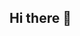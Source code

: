## Hi there 👋

<!--
**alvluann/alvluann** is a ✨ _special_ ✨ repository because its `README.md` (this file) appears on your GitHub profile.

Here are some ideas to get you started:
<h1 align="center">
  Olá, eu sou o Luan! <img src="https://play.pokemonshowdown.com/sprites/ani/greninja.gif" width="48" alt="Greninja dando um aceno">
</h1>

<p align="center">
  <img src="https://play.pokemonshowdown.com/sprites/ani/greninja.gif"
       width="160"
       alt="Greninja em pixel art defendendo este repositório">
</p>

---

### 🚀 Sobre mim
- 🔭 **Atualmente:** desenvolvendo uma API de folha de pagamento em PHP + Laravel  
- 🌱 **Estudando:** Rust e IA generativa (LLMs)  
- 💬 **Pergunte‑me sobre:** TypeScript, PHP, React e automação Python  
- 📫 **Contato:** luan.alves@example.com  
- ⚡ **Curiosidade:** Treinador Pokémon nas horas vagas – Greninja é meu parceiro 🥷🏻  

---

### 🛠️ Stack & Ferramentas
![React](https://img.shields.io/badge/-React-20232A?style=flat&logo=react)
![TypeScript](https://img.shields.io/badge/-TypeScript-3178C6?style=flat&logo=typescript&logoColor=white)
![PHP](https://img.shields.io/badge/-PHP-777BB4?style=flat&logo=php&logoColor=white)
![Laravel](https://img.shields.io/badge/-Laravel-FF2D20?style=flat&logo=laravel&logoColor=white)
![MySQL](https://img.shields.io/badge/-MySQL-4479A1?style=flat&logo=mysql&logoColor=white)
![Docker](https://img.shields.io/badge/-Docker-2496ED?style=flat&logo=docker&logoColor=white)
![GitHub Actions](https://img.shields.io/badge/-GitHub%20Actions-2088FF?style=flat&logo=github-actions&logoColor=white)

---

### 📊 Estatísticas
<p align="center">
  <img src="https://github-readme-stats.vercel.app/api?username=seu‑usuario&show_icons=true&theme=default"
       alt="GitHub stats">
</p>

---

### ⭐ Projetos em destaque
<p align="center">
  <a href="https://github.com/seu‑usuario/projeto‑x">
    <img src="https://github-readme-stats.vercel.app/api/pin/?username=seu‑usuario&repo=projeto‑x" alt="Projeto X">
  </a>
  <a href="https://github.com/seu‑usuario/projeto‑y">
    <img src="https://github-readme-stats.vercel.app/api/pin/?username=seu‑usuario&repo=projeto‑y" alt="Projeto Y">
  </a>
</p>

---

### 🎖️ Conquistas & Badges
![Profile Trophy](https://github-profile-trophy.vercel.app/?username=seu‑usuario&theme=flat&column=8)

---

### ✨ Pokémon extra
Caso queira alternar para a forma **Ash‑Greninja**, basta trocar o `src`:

```html
<img src="https://play.pokemonshowdown.com/sprites/ani/greninja-ash.gif"
     width="160" alt="Ash‑Greninja sprite em pixel art">
- 🔭 I’m currently working on ...
- 🌱 I’m currently learning ...
- 👯 I’m looking to collaborate on ...
- 🤔 I’m looking for help with ...
- 💬 Ask me about ...
- 📫 How to reach me: ...
- 😄 Pronouns: ...
- ⚡ Fun fact: ...
-->
